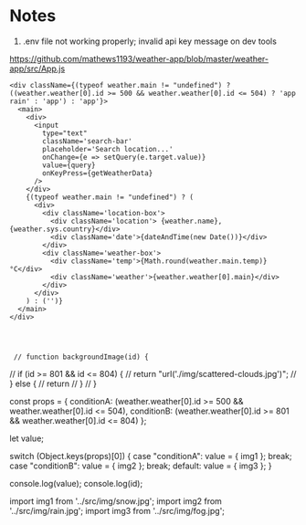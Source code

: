 # Notes

1. .env file not working properly; invalid api key message on dev tools 

https://github.com/mathews1193/weather-app/blob/master/weather-app/src/App.js

    <div className={(typeof weather.main != "undefined") ? ((weather.weather[0].id >= 500 && weather.weather[0].id <= 504) ? 'app rain' : 'app') : 'app'}>
      <main>
        <div>
          <input
            type="text"
            className='search-bar'
            placeholder='Search location...'
            onChange={e => setQuery(e.target.value)}
            value={query}
            onKeyPress={getWeatherData}
          />
        </div>
        {(typeof weather.main != "undefined") ? (
          <div>
            <div className='location-box'>
              <div className='location'> {weather.name}, {weather.sys.country}</div>
              <div className='date'>{dateAndTime(new Date())}</div>
            </div>
            <div className='weather-box'>
              <div className='temp'>{Math.round(weather.main.temp)}°C</div>
              <div className='weather'>{weather.weather[0].main}</div>
            </div>
          </div>
        ) : ('')}
      </main>
    </div>




     // function backgroundImage(id) {
  //   if (id >= 801 && id <= 804) {
  //    return "url('./img/scattered-clouds.jpg')";
  //     } else {
  //       return 
  //   }
  // }


  
  const props = {
    conditionA: (weather.weather[0].id >= 500 && weather.weather[0].id <= 504),
    conditionB: (weather.weather[0].id >= 801 && weather.weather[0].id <= 804)
  };

  let value;

  switch (Object.keys(props)[0]) {
    case "conditionA":
      value = { img1 };
      break;
    case "conditionB":
      value = { img2 };
      break;
    default:
      value = { img3 };
  }

  console.log(value);
  console.log(id);

  import img1 from '../src/img/snow.jpg';
import img2 from '../src/img/rain.jpg';
import img3 from '../src/img/fog.jpg';